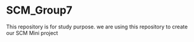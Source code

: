 # SCM_Group7
This repository is for study purpose. we are using this repository to create our SCM Mini project
